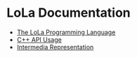 # LoLa Documentation

- [The LoLa Programming Language](LoLa.md)
- [C++ API Usage](API.md)
- [Intermedia Representation](IR.md)
